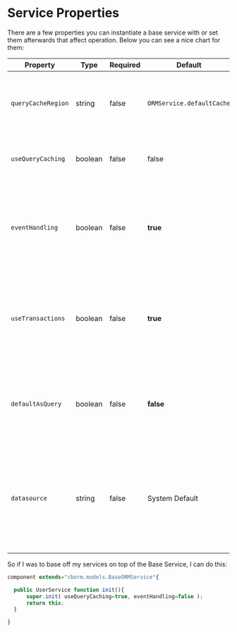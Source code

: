 # Service Properties

There are a few properties you can instantiate a base service with or set them afterwards that affect operation. Below you can see a nice chart for them:



| Property           | Type    | Required | Default                   | Description                                                                                                                                       |
| ------------------ | ------- | -------- | ------------------------- | ------------------------------------------------------------------------------------------------------------------------------------------------- |
| `queryCacheRegion` | string  | false    | `ORMService.defaultCache` | The name of the secondary cache region to use when doing queries via this base service                                                            |
| `useQueryCaching`  | boolean | false    | false                     | To enable the caching of queries used by this base service                                                                                        |
| `eventHandling`    | boolean | false    | **true**                  | Announce interception events on _new()_ operations and _save()_ operations: _ORMPostNew, ORMPreSave, ORMPostSave_                                 |
| `useTransactions`  | boolean | false    | **true**                  | Enables ColdFusion safe transactions around all operations that either save, delete or update ORM entities                                        |
| `defaultAsQuery`   | boolean | false    | **false**                 | The bit that determines the default return value for `list()` and `executeQuery()` as query or array of objects                                   |
| `datasource`       | string  | false    | System Default            | The default datasource to use for all transactions. If not set, we default it to the system datasource or the one declared in the persistent CFC. |

So if I was to base off my services on top of the Base Service, I can do this:

```javascript
component extends="cborm.models.BaseORMService"{

  public UserService function init(){
      super.init( useQueryCaching=true, eventHandling=false );
      return this;    
  }

}
```

